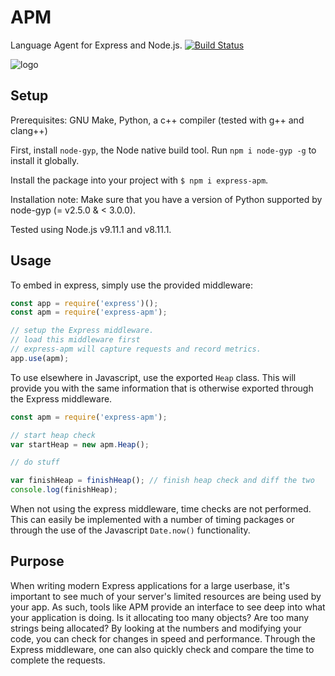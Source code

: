 # APM

Language Agent for Express and Node.js.
[![Build Status](https://travis-ci.com/Avuxo/APM.svg?branch=master)](https://travis-ci.com/Avuxo/APM)

![logo](https://i.imgur.com/ofYkOLj.png)

## Setup

Prerequisites: GNU Make, Python, a c++ compiler (tested with g++ and clang++)

First, install `node-gyp`, the Node native build tool. Run `npm i node-gyp -g` to install it globally.

Install the package into your project with `$ npm i express-apm`.

Installation note: Make sure that you have a version of Python supported by node-gyp (= v2.5.0 & < 3.0.0).

Tested using Node.js v9.11.1 and v8.11.1.

## Usage

To embed in express, simply use the provided middleware:

```js
const app = require('express')();
const apm = require('express-apm');

// setup the Express middleware.
// load this middleware first
// express-apm will capture requests and record metrics.
app.use(apm);
```

To use elsewhere in Javascript, use the exported `Heap` class. This will provide you with the same information that is otherwise exported through the Express middleware.

```js
const apm = require('express-apm');

// start heap check
var startHeap = new apm.Heap();

// do stuff

var finishHeap = finishHeap(); // finish heap check and diff the two
console.log(finishHeap);
```

When not using the express middleware, time checks are not performed. This can easily be implemented with a number of timing packages or through the use of the Javascript `Date.now()` functionality.

## Purpose

When writing modern Express applications for a large userbase, it's important to see much of your server's limited resources are being used by your app. As such, tools like APM provide an interface to see deep into what your application is doing. Is it allocating too many objects? Are too many strings being allocated? By looking at the numbers and modifying your code, you can check for changes in speed and performance. Through the Express middleware, one can also quickly check and compare the time to complete the requests.